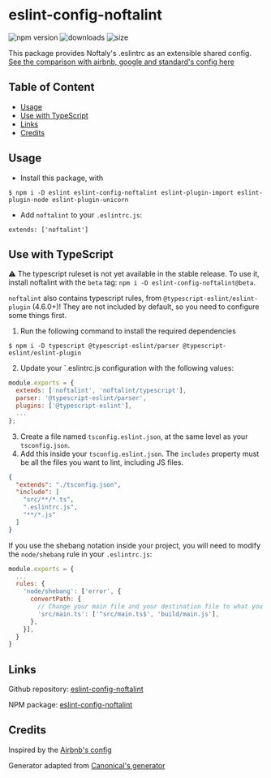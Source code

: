 # eslint-config-noftalint

![npm version](https://img.shields.io/npm/v/eslint-config-noftalint?label=version)
![downloads](https://img.shields.io/npm/dt/eslint-config-noftalint)
![size](https://img.shields.io/bundlephobia/min/eslint-config-noftalint?label=package%20size)

This package provides Noftaly's .eslintrc as an extensible shared config.
[See the comparison with airbnb, google and standard's config here](https://github.com/noftaly/eslint-config-noftalint/blob/master/docs/comparison.md)

## Table of Content

- [Usage](#usage)
- [Use with TypeScript](#use-with-typescript)
- [Links](#links)
- [Credits](#credits)

## Usage

- Install this package, with
```shell
$ npm i -D eslint eslint-config-noftalint eslint-plugin-import eslint-plugin-node eslint-plugin-unicorn
```
- Add `noftalint` to your `.eslintrc.js`:
```
extends: ['noftalint']
```

## Use with TypeScript

⚠️ The typescript ruleset is not yet available in the stable release. To use it, install noftalint with the `beta` tag: `npm i -D eslint-config-noftalint@beta`.

`noftalint` also contains typescript rules, from `@typescript-eslint/eslint-plugin` (4.6.0+)! They are not included by default, so you need to configure some things first.
1. Run the following command to install the required dependencies
```shell
$ npm i -D typescript @typescript-eslint/parser @typescript-eslint/eslint-plugin
```
2. Update your `.eslintrc.js configuration with the following values:
```js
module.exports = {
  extends: ['noftalint', 'noftalint/typescript'],
  parser: '@typescript-eslint/parser',
  plugins: ['@typescript-eslint'],
  ...
};
```
3. Create a file named `tsconfig.eslint.json`, at the same level as your `tsconfig.json`.
4. Add this inside your `tsconfig.eslint.json`. The `includes` property must be all the files you want to lint, including JS files.
```json
{
  "extends": "./tsconfig.json",
  "include": [
    "src/**/*.ts",
    ".eslintrc.js",
    "**/*.js"
  ]
}
```


If you use the shebang notation inside your project, you will need to modify the `node/shebang` rule in your `.eslintrc.js`:
```js
module.exports = {
  ...
  rules: {
    'node/shebang': ['error', {
      convertPath: {
        // Change your main file and your destination file to what you want
        'src/main.ts': ['^src/main.ts$', 'build/main.js'],
      },
    }],
  }
}
```

## Links

Github repository: [eslint-config-noftalint](https://github.com/noftaly/eslint-config-noftalint)

NPM package: [eslint-config-noftalint](https://www.npmjs.com/package/eslint-config-noftalint)

## Credits

Inspired by the [Airbnb's config](https://github.com/airbnb/javascript/tree/master/packages/eslint-config-airbnb-base)

Generator adapted from [Canonical's generator](https://github.com/gajus/eslint-config-canonical/)
